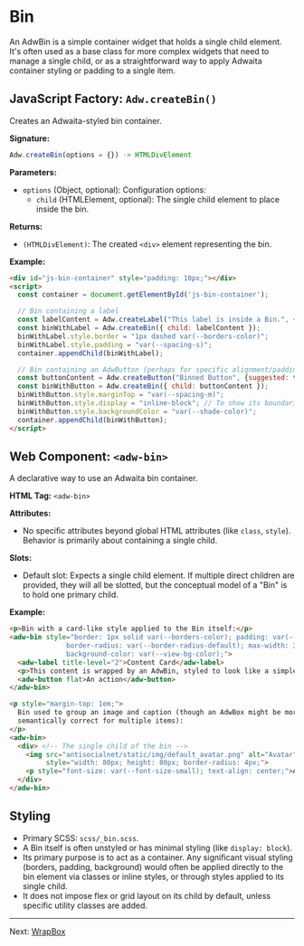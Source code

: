 # Bin

An AdwBin is a simple container widget that holds a single child element.
It's often used as a base class for more complex widgets that need to manage a
single child, or as a straightforward way to apply Adwaita container styling
or padding to a single item.

## JavaScript Factory: `Adw.createBin()`

Creates an Adwaita-styled bin container.

**Signature:**

```javascript
Adw.createBin(options = {}) -> HTMLDivElement
```

**Parameters:**

*   `options` (Object, optional): Configuration options:
    *   `child` (HTMLElement, optional): The single child element to place inside the bin.

**Returns:**

*   `(HTMLDivElement)`: The created `<div>` element representing the bin.

**Example:**

```html
<div id="js-bin-container" style="padding: 10px;"></div>
<script>
  const container = document.getElementById('js-bin-container');

  // Bin containing a label
  const labelContent = Adw.createLabel("This label is inside a Bin.", {title: 3});
  const binWithLabel = Adw.createBin({ child: labelContent });
  binWithLabel.style.border = "1px dashed var(--borders-color)";
  binWithLabel.style.padding = "var(--spacing-s)";
  container.appendChild(binWithLabel);

  // Bin containing an AdwButton (perhaps for specific alignment/padding wrapper)
  const buttonContent = Adw.createButton("Binned Button", {suggested: true});
  const binWithButton = Adw.createBin({ child: buttonContent });
  binWithButton.style.marginTop = "var(--spacing-m)";
  binWithButton.style.display = "inline-block"; // To show its boundaries
  binWithButton.style.backgroundColor = "var(--shade-color)";
  container.appendChild(binWithButton);
</script>
```

## Web Component: `<adw-bin>`

A declarative way to use an Adwaita bin container.

**HTML Tag:** `<adw-bin>`

**Attributes:**
*   No specific attributes beyond global HTML attributes (like `class`, `style`). Behavior is primarily about containing a single child.

**Slots:**

*   Default slot: Expects a single child element. If multiple direct children are provided, they will all be slotted, but the conceptual model of a "Bin" is to hold one primary child.

**Example:**

```html
<p>Bin with a card-like style applied to the Bin itself:</p>
<adw-bin style="border: 1px solid var(--borders-color); padding: var(--spacing-m);
              border-radius: var(--border-radius-default); max-width: 300px;
              background-color: var(--view-bg-color);">
  <adw-label title-level="2">Content Card</adw-label>
  <p>This content is wrapped by an AdwBin, styled to look like a simple card.</p>
  <adw-button flat>An action</adw-button>
</adw-bin>

<p style="margin-top: 1em;">
  Bin used to group an image and caption (though an AdwBox might be more
  semantically correct for multiple items):
</p>
<adw-bin>
  <div> <!-- The single child of the bin -->
    <img src="antisocialnet/static/img/default_avatar.png" alt="Avatar"
         style="width: 80px; height: 80px; border-radius: 4px;">
    <p style="font-size: var(--font-size-small); text-align: center;">Avatar Image</p>
  </div>
</adw-bin>
```

## Styling

*   Primary SCSS: `scss/_bin.scss`.
*   A Bin itself is often unstyled or has minimal styling (like `display: block`).
*   Its primary purpose is to act as a container. Any significant visual styling
    (borders, padding, background) would often be applied directly to the bin
    element via classes or inline styles, or through styles applied to its
    single child.
*   It does not impose flex or grid layout on its child by default, unless
    specific utility classes are added.

---
Next: [WrapBox](./wrapbox.md)
